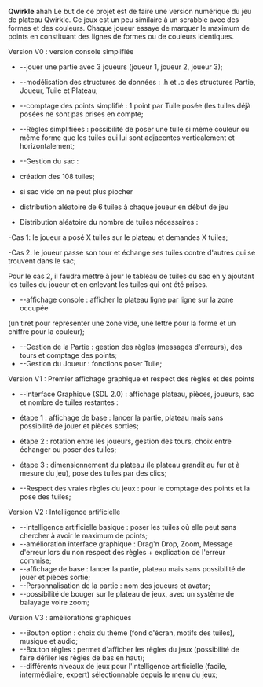 ﻿**Qwirkle**
ahah
Le but de ce projet est de faire une version numérique du jeu de plateau Qwirkle. Ce jeux est un peu similaire à un scrabble avec des formes et des couleurs. Chaque joueur essaye de marquer le maximum de points en constituant des lignes de formes ou de couleurs identiques.

Version V0 : version console simplifiée

- --jouer une partie avec 3 joueurs (joueur 1, joueur 2, joueur 3);
- --modélisation des structures de données : .h et .c des structures Partie, Joueur, Tuile et Plateau;
- --comptage des points simplifié : 1 point par Tuile posée (les tuiles déjà posées ne sont pas prises en compte;
- --Règles simplifiées : possibilité de poser une tuile si même couleur ou même forme que les tuiles qui lui sont adjacentes verticalement et horizontalement;
- --Gestion du sac :

- création des 108 tuiles;
- si sac vide on ne peut plus piocher
- distribution aléatoire de 6 tuiles à chaque joueur en début de jeu
-  Distribution aléatoire du nombre de tuiles nécessaires :

-Cas 1: le joueur a posé X tuiles sur le plateau et demandes X tuiles;

-Cas 2: le joueur passe son tour et échange ses tuiles contre d&#39;autres           qui se trouvent dans le sac;

Pour le cas 2, il faudra mettre à jour le tableau de tuiles du sac en y ajoutant les tuiles du joueur et en enlevant les tuiles qui ont été prises.

- --affichage console : afficher le plateau ligne par ligne sur la zone occupée

(un tiret pour représenter une zone vide, une lettre pour la forme et un chiffre pour la couleur);

- --Gestion de la Partie : gestion des règles (messages d&#39;erreurs), des tours et comptage des points;
- --Gestion du Joueur : fonctions poser Tuile;

Version V1 :  Premier affichage graphique et respect des règles et des points

- --interface Graphique (SDL 2.0) : affichage plateau, pièces, joueurs, sac et nombre de tuiles restantes :

- étape 1 : affichage de base : lancer la partie, plateau mais sans possibilité de jouer et pièces sorties;
- étape 2 : rotation entre les joueurs, gestion des tours, choix entre échanger ou poser des tuiles;
- étape 3 : dimensionnement du plateau (le plateau grandit au fur et à mesure du jeu), pose des tuiles par des clics;

- --Respect des vraies règles du jeux : pour le comptage des points et la pose des tuiles;

Version V2 : Intelligence artificielle

- --intelligence artificielle basique : poser les tuiles où elle peut sans chercher à avoir le maximum de points;
- --amélioration interface graphique : Drag&#39;n Drop, Zoom, Message d&#39;erreur lors du non respect des règles + explication de l&#39;erreur commise;
- --affichage de base : lancer la partie, plateau mais sans possibilité de jouer et pièces sortie;
- --Personnalisation de la partie : nom des joueurs et avatar;
- --possibilité de bouger sur le plateau de jeux, avec un système de balayage voire zoom;



Version V3 : améliorations graphiques

- --Bouton option : choix du thème (fond d&#39;écran, motifs des tuiles), musique et audio;
- --Bouton règles : permet d&#39;afficher les règles du jeux (possibilité de faire défiler les règles de bas en haut);
- --différents niveaux de jeux pour l&#39;intelligence artificielle (facile, intermédiaire, expert) sélectionnable depuis le menu du jeux;
